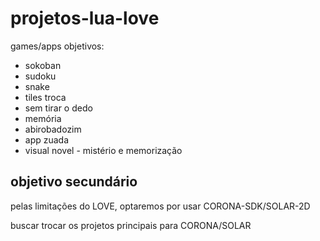 # projetos-lua-love

games/apps objetivos:

- sokoban
- sudoku
- snake
- tiles troca
- sem tirar o dedo
- memória
- abirobadozim
- app zuada
- visual novel - mistério e memorização

## objetivo secundário

pelas limitações do LOVE, optaremos por usar CORONA-SDK/SOLAR-2D

buscar trocar os projetos principais para CORONA/SOLAR
